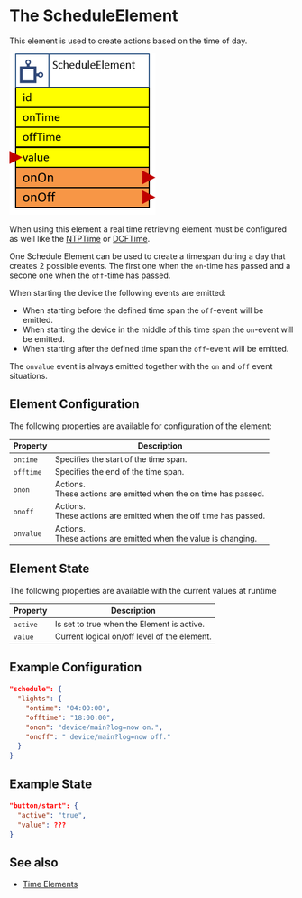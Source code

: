 # The ScheduleElement

This element is used to create actions based on the time of day.

![Schedule Properties and Actions](scheduleapi.png)

When using this element a real time retrieving element must be configured as well like the [NTPTime](NTPTime) or [DCFTime](DCFTime).

One Schedule Element can be used to create a timespan during a day that creates 2 possible events. The first one when the ``on``-time has passed and a secone one when the ``off``-time has passed.

When starting the device the following events are emitted:

* When starting before the defined time span the `off`-event will be emitted.
* When starting the device in the middle of this time span the `on`-event will be emitted.
* When starting after the defined time span the `off`-event will be emitted.

The `onvalue` event is always emitted together with the `on` and `off` event situations.


## Element Configuration

The following properties are available for configuration of the element:

| Property  | Description                                                          |
| --------- | -------------------------------------------------------------------- |
| `ontime`  | Specifies the start of the time span.                                |
| `offtime` | Specifies the end of the time span.                                  |
| `onon`    | Actions.<br/>These actions are emitted when the on time has passed.  |
| `onoff`   | Actions.<br/>These actions are emitted when the off time has passed. |
| `onvalue` | Actions.<br/>These actions are emitted when the value is changing.   |

## Element State

The following properties are available with the current values at runtime

| Property | Description                                  |
| -------- | -------------------------------------------- |
| `active` | Is set to true when the Element is active.   |
| `value`  | Current logical on/off level of the element. |

## Example Configuration

```JSON
"schedule": {
  "lights": {
    "ontime": "04:00:00",
    "offtime": "18:00:00",
    "onon": "device/main?log=now on.",
    "onoff": " device/main?log=now off."
  }
}
```

## Example State

```JSON
"button/start": {
  "active": "true",
  "value": ???
}
```

## See also

* [Time Elements](timeelements)
